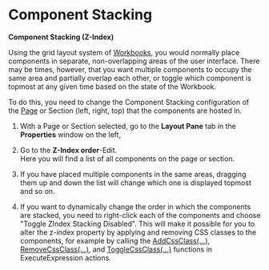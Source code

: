 
# Component Stacking

**Component Stacking (Z-Index)**

Using the grid layout system of [Workbooks](../../workbooks.md), you would normally place components in separate, non-overlapping areas of the user interface. There may be times, however, that you want multiple components to occupy the same area and partially overlap each other, or toggle which component is topmost at any given time based on the state of the Workbook.

To do this, you need to change the Component Stacking configuration of the [Page](../pages.md) or Section (left, right, top) that the components are hosted in.

1.	With a Page or Section selected, go to the **Layout Pane** tab in the **Properties** window on the left,

2.	Go to the **Z-Index order**-Edit.  
Here you will find a list of all components on the page or section.

3.	If you have placed multiple components in the same areas, dragging them up and down the list will change which one is displayed topmost and so on. 

4.	If you want to dynamically change the order in which the components are stacked, you need to right-click each of the components and choose "Toggle ZIndex Stacking Disabled". This will make it possible for you to alter the z-index property by applying and removing CSS classes to the components, for example by calling the [AddCssClass(…)](), [RemoveCssClass(…)](), and [ToggleCssClass(…)]() functions in ExecuteExpression actions.


